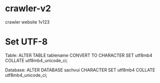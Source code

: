 # crawler-v2
crawler website 1v123

# Set UTF-8
 Table:
ALTER TABLE tablename CONVERT TO CHARACTER SET utf8mb4 COLLATE utf8mb4_unicode_ci;

Database: ALTER DATABASE sachvui CHARACTER SET utf8mb4 COLLATE utf8mb4_unicode_ci;

